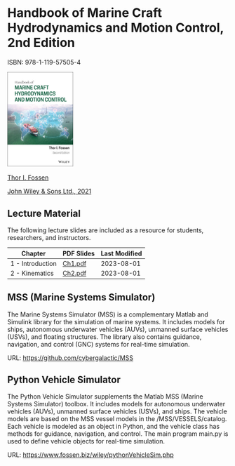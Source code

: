 # Handbook of Marine Craft Hydrodynamics and Motion Control, 2nd Edition

ISBN: 978-1-119-57505-4

<img src="./src/bookcover.jpg" width="150" />

[Thor I. Fossen](https://www.ntnu.edu/employees/tif) 

[John Wiley & Sons Ltd., 2021](https://www.wiley.com/en-in/Handbook+of+Marine+Craft+Hydrodynamics+and+Motion+Control,+2nd+Edition-p-9781119575054l)

## Lecture Material

The following lecture slides are included as a resource for students, researchers, and instructors. 

| Chapter | PDF Slides | Last Modified |
|---------|------------|---------------|
| 1 - Introduction | [Ch1.pdf](https://www.dropbox.com/scl/fi/0t35ol7qjkbtq2y2tjtmr/Ch1.pdf?rlkey=733g820vq4vfxdn8pd9zl8xt9&dl=0)| 2023-08-01  |
| 2 - Kinematics   | [Ch2.pdf](https://www.dropbox.com/scl/fi/i7vlggjiipr8vpp6j1evo/Ch2.pdf?rlkey=w6o0au5nphl3h7y449tziior9&dl=0)| 2023-08-01  |

## MSS (Marine Systems Simulator)

The Marine Systems Simulator (MSS) is a complementary Matlab and Simulink library for the simulation of marine systems. It includes models for ships, autonomous underwater vehicles (AUVs), unmanned surface vehicles (USVs), and floating structures. The library also contains guidance, navigation, and control (GNC) systems for real-time simulation.  

URL: https://github.com/cybergalactic/MSS

## Python Vehicle Simulator

The Python Vehicle Simulator supplements the Matlab MSS (Marine Systems Simulator) toolbox. It includes models for autonomous underwater vehicles (AUVs), unmanned surface vehicles (USVs), and ships. The vehicle models are based on the MSS vessel models in the /MSS/VESSELS/catalog. Each vehicle is modeled as an object in Python, and the vehicle class has methods for guidance, navigation, and control. The main program main.py is used to define vehicle objects for real-time simulation.

URL: https://www.fossen.biz/wiley/pythonVehicleSim.php

